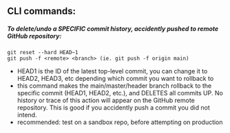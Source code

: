 ## CLI commands:

##### To delete/undo a SPECIFIC commit history, accidently pushed to remote GitHub repository:
    git reset --hard HEAD~1 
    git push -f <remote> <branch> (ie. git push -f origin main)
    
-   HEAD1 is the ID of the latest top-level commit, you can change it to HEAD2, HEAD3, etc depending which commit you want to rollback to
-   this command makes the main/master/header branch rollback to the specific commit (HEAD1, HEAD2, etc.), and DELETES all commits UP. No history or trace of this action will appear on the GitHub remote repository. This is good if you accidently push a commit you did not intend.
-   recommended: test on a sandbox repo, before attempting on production

